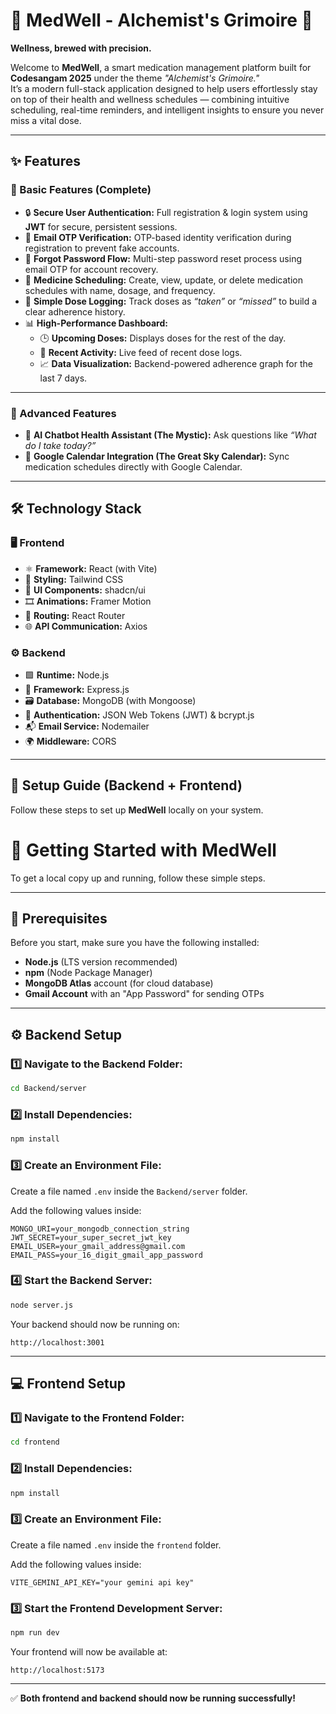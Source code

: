 # 💊 MedWell - Alchemist's Grimoire 🧪  
**Wellness, brewed with precision.**

Welcome to **MedWell**, a smart medication management platform built for **Codesangam 2025** under the theme *"Alchemist's Grimoire."*  
It’s a modern full-stack application designed to help users effortlessly stay on top of their health and wellness schedules — combining intuitive scheduling, real-time reminders, and intelligent insights to ensure you never miss a vital dose.

---

## ✨ Features

### 🧱 Basic Features (Complete)
- 🔒 **Secure User Authentication:** Full registration & login system using **JWT** for secure, persistent sessions.  
- 📧 **Email OTP Verification:** OTP-based identity verification during registration to prevent fake accounts.  
- 🔑 **Forgot Password Flow:** Multi-step password reset process using email OTP for account recovery.  
- 💊 **Medicine Scheduling:** Create, view, update, or delete medication schedules with name, dosage, and frequency.  
- 🧾 **Simple Dose Logging:** Track doses as *“taken”* or *“missed”* to build a clear adherence history.  
- 📊 **High-Performance Dashboard:**
  - 🕒 **Upcoming Doses:** Displays doses for the rest of the day.  
  - 🔄 **Recent Activity:** Live feed of recent dose logs.  
  - 📈 **Data Visualization:** Backend-powered adherence graph for the last 7 days.

---

### 🧠 Advanced Features
- 🤖 **AI Chatbot Health Assistant (The Mystic):** Ask questions like *“What do I take today?”*  
- 📅 **Google Calendar Integration (The Great Sky Calendar):** Sync medication schedules directly with Google Calendar.

---

## 🛠️ Technology Stack

### 🖥️ Frontend
- ⚛️ **Framework:** React (with Vite)  
- 🎨 **Styling:** Tailwind CSS  
- 🧩 **UI Components:** shadcn/ui  
- 🎞️ **Animations:** Framer Motion  
- 🧭 **Routing:** React Router  
- 🌐 **API Communication:** Axios  

### ⚙️ Backend
- 🟩 **Runtime:** Node.js  
- 🚀 **Framework:** Express.js  
- 🗃️ **Database:** MongoDB (with Mongoose)  
- 🔐 **Authentication:** JSON Web Tokens (JWT) & bcrypt.js  
- 📬 **Email Service:** Nodemailer  
- 🌍 **Middleware:** CORS  

---

## 🚀 Setup Guide (Backend + Frontend)

Follow these steps to set up **MedWell** locally on your system.
# 🚀 Getting Started with MedWell

To get a local copy up and running, follow these simple steps.

---

## 🧩 Prerequisites

Before you start, make sure you have the following installed:

- **Node.js** (LTS version recommended)
- **npm** (Node Package Manager)
- **MongoDB Atlas** account (for cloud database)
- **Gmail Account** with an "App Password" for sending OTPs

---

## ⚙️ Backend Setup

### 1️⃣ Navigate to the Backend Folder:
```bash
cd Backend/server
```

### 2️⃣ Install Dependencies:
```bash
npm install
```

### 3️⃣ Create an Environment File:
Create a file named `.env` inside the `Backend/server` folder.

Add the following values inside:
```env
MONGO_URI=your_mongodb_connection_string
JWT_SECRET=your_super_secret_jwt_key
EMAIL_USER=your_gmail_address@gmail.com
EMAIL_PASS=your_16_digit_gmail_app_password
```

### 4️⃣ Start the Backend Server:
```bash
node server.js
```
Your backend should now be running on:
```
http://localhost:3001
```

---

## 💻 Frontend Setup

### 1️⃣ Navigate to the Frontend Folder:
```bash
cd frontend
```

### 2️⃣ Install Dependencies:
```bash
npm install
```
### 3️⃣ Create an Environment File:
Create a file named `.env` inside the `frontend` folder.

Add the following values inside:
```env
VITE_GEMINI_API_KEY="your gemini api key"
```

### 3️⃣ Start the Frontend Development Server:
```bash
npm run dev
```

Your frontend will now be available at:
```
http://localhost:5173
```

---

✅ **Both frontend and backend should now be running successfully!**
